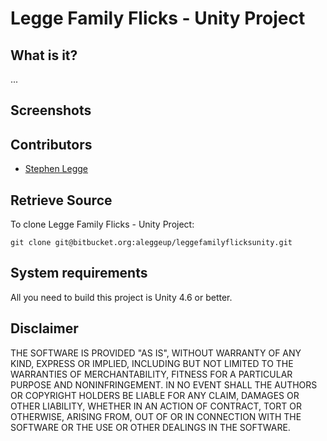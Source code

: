 Legge Family Flicks - Unity Project
===================================


What is it?
-----------

...

Screenshots
-----------




Contributors
------------

* [Stephen Legge](https://bitbucket.org/stephenalegge)


Retrieve Source
---------------

To clone Legge Family Flicks - Unity Project:

    git clone git@bitbucket.org:aleggeup/leggefamilyflicksunity.git


System requirements
-------------------

All you need to build this project is Unity 4.6 or better.


Disclaimer
----------

THE SOFTWARE IS PROVIDED "AS IS", WITHOUT WARRANTY OF ANY KIND, EXPRESS OR IMPLIED, INCLUDING BUT NOT
LIMITED TO THE WARRANTIES OF MERCHANTABILITY, FITNESS FOR A PARTICULAR PURPOSE AND NONINFRINGEMENT.
IN NO EVENT SHALL THE AUTHORS OR COPYRIGHT HOLDERS BE LIABLE FOR ANY CLAIM, DAMAGES OR OTHER LIABILITY,
WHETHER IN AN ACTION OF CONTRACT, TORT OR OTHERWISE, ARISING FROM, OUT OF OR IN CONNECTION WITH THE
SOFTWARE OR THE USE OR OTHER DEALINGS IN THE SOFTWARE.

